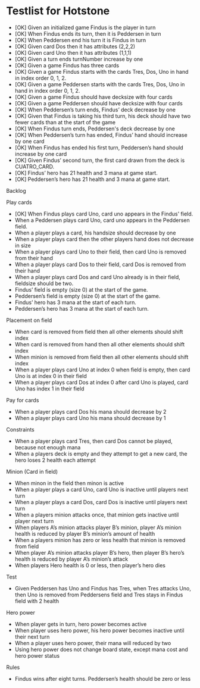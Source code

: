 Testlist for Hotstone
====

* [OK] Given an initialized game Findus is the player in turn
* [OK]  When Findus ends its turn, then it is Peddersen in turn
* [OK]  When Peddersen end his turn it is Findus in turn
* [OK] Given card Dos then it has attributes (2,2,2)
* [OK] Given card Uno then it has attributes (1,1,1)
* [OK] Given a turn ends turnNumber increase by one
* [OK] Given a game Findus has three cards
* [OK] Given a game Findus starts with the cards Tres, Dos, Uno in hand in index order 0, 1, 2.
* [OK] Given a game Peddersen starts with the cards Tres, Dos, Uno in hand in index order 0, 1, 2.
* [OK] Given a game Findus should have decksize with four cards
* [OK] Given a game Peddersen should have decksize with four cards
* [OK] When Peddersen’s turn ends, Findus’ deck decrease by one
* [OK] Given that Findus is taking his third turn, his deck should have two fewer cards than at the start of the game
* [OK] When Findus turn ends, Peddersen's deck decrease by one
* [OK] When Peddersen’s turn has ended, Findus’ hand should increase by one card
* [OK] When Findus has ended his first turn, Peddersen’s hand should increase by one card
* [OK] Given Findus’ second turn, the first card drawn from the deck is CUATRO_CARD.
* [OK] Findus’ hero has 21 health and 3 mana at game start.
* [OK] Peddersen’s hero has 21 health and 3 mana at game start.


Backlog

Play cards
* [OK] When Findus plays card Uno, card uno appears in the Findus' field.
* When a Peddersen plays card Uno, card uno appears in the Peddersen field.
* When a player plays a card, his handsize should decrease by one
* When a player plays card then the other players hand does not decrease in size
* When a player plays card Uno to their field, then card Uno is removed from their hand
* When a player plays card Dos to their field, card Dos is removed from their hand
* When a player plays card Dos and card Uno already is in their field, fieldsize should be two.
* Findus’ field is empty (size 0) at the start of the game.
* Peddersen’s field is empty (size 0) at the start of the game.
* Findus’ hero has 3 mana at the start of each turn.
* Peddersen’s hero has 3 mana at the start of each turn.

Placement on field
* When card is removed from field then all other elements should shift index
* When card is removed from hand then all other elements should shift index
* When minion is removed from field then all other elements should shift index
* When a player plays card Uno at index 0 when field is empty, then card Uno is at index 0 in their field
* When a player plays card Dos at index 0 after card Uno is played, card Uno has index 1 in their field

Pay for cards
* When a player plays card Dos his mana should decrease by 2
* When a player plays card Uno his mana should decrease by 1

Constraints
* When a player plays card Tres, then card Dos cannot be played, because not enough mana
* When a players deck is empty and they attempt to get a new card, the hero loses 2 health each attempt

Minion (Card in field)
* When minon in the field then minon is active
* When a player plays a card Uno, card Uno is inactive until players next turn
* When a player plays a card Dos, card Dos is inactive until players next turn
* When a players minion attacks once, that minion gets inactive until player next turn
* When players A’s minion attacks player B’s minion, player A’s minion health is reduced by player B’s minion’s amount of health
* When a players minion has zero or less health that minion is removed from field
* When player A’s minion attacks player B’s hero, then player B’s hero’s health is reduced by player A’s minion’s attack
* When players Hero health is 0 or less, then player’s hero dies

Test
* Given Peddersen has Uno and Findus has Tres, when Tres attacks Uno, then Uno is removed from Peddersens field and Tres stays in Findus field with 2 health

Hero power
* When player gets in turn, hero power becomes active
* When player uses hero power, his hero power becomes inactive until their next turn
* When a player uses hero power, their mana will reduced by two
* Using hero power does not change board state, except mana cost and hero power status

Rules
* Findus wins after eight turns. Peddersen’s health should be zero or less 
